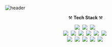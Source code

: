 
![header](https://capsule-render.vercel.app/api?type=waving&color=auto&height=300&section=header&text=SoobinSong&fontSize=90&animation=fadeIn&fontAlignY=38)
<p align='center'> ⚒ <b> Tech Stack </b> ⚒ </p>

<p align='center'> 
<img src="https://img.shields.io/badge/Java-3766AB?style=flat-square&logo=Java&logoColor=white"/></a>&nbsp 
<img src="https://img.shields.io/badge/Javascript-3766AB?style=flat-square&logo=Javascript&logoColor=white"/></a>&nbsp 
<img src="https://img.shields.io/badge/CSS-3766AB?style=flat-square&logo=CSS3&logoColor=white"/></a>&nbsp 
<br>
<img src="https://img.shields.io/badge/Spring-3766AB?style=flat-square&logo=Spring&logoColor=white"/></a>&nbsp 
<img src="https://img.shields.io/badge/Spring Boot-3766AB?style=flat-square&logo=Spring Boot&logoColor=white"/></a>&nbsp 
<img src="https://img.shields.io/badge/Node.js-3766AB?style=flat-square&logo=Node.js&logoColor=white"/></a>&nbsp 
<img src="https://img.shields.io/badge/MySQL-3766AB?style=flat-square&logo=MySQL&logoColor=white"/></a>&nbsp
<img src="https://img.shields.io/badge/PostgreSQL-3766AB?style=flat-square&logo=PostgreSQL&logoColor=white"/></a>&nbsp
<img src="https://img.shields.io/badge/Oracle-3766AB?style=flat-square&logo=Oracle&logoColor=white"/></a>&nbsp
<br>
<img src="https://img.shields.io/badge/Elasticsearch-3766AB?style=flat-square&logo=Elasticsearch&logoColor=white"/></a>&nbsp
<img src="https://img.shields.io/badge/Docker-3766AB?style=flat-square&logo=Docker&logoColor=white"/></a>&nbsp
<img src="https://img.shields.io/badge/Kubernetes-3766AB?style=flat-square&logo=Kubernetes&logoColor=white"/></a>&nbsp
<img src="https://img.shields.io/badge/AWS-3766AB?style=flat-square&logo=Amazon AWS&logoColor=white"/></a>&nbsp
<img src="https://img.shields.io/badge/Azure-3766AB?style=flat-square&logo=Azure DevOps&logoColor=white"/></a>&nbsp
</p>

<p align='center'>

</p>


